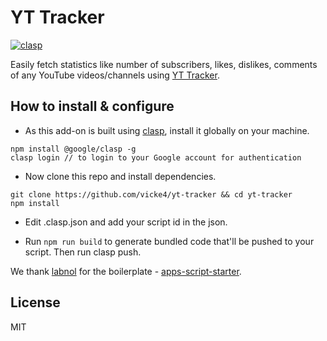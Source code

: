 # YT Tracker

[![clasp](https://img.shields.io/badge/built%20with-clasp-4285f4.svg)](https://github.com/google/clasp)

Easily fetch statistics like number of subscribers, likes, dislikes, comments of any YouTube videos/channels using [YT Tracker](https://gsuite.google.com/marketplace/app/yt_tracker/952783286913).

## How to install & configure

- As this add-on is built using [clasp](https://github.com/google/clasp), install it globally on your machine.

```
npm install @google/clasp -g
clasp login // to login to your Google account for authentication
```

- Now clone this repo and install dependencies.

```
git clone https://github.com/vicke4/yt-tracker && cd yt-tracker
npm install
```

- Edit .clasp.json and add your script id in the json.

- Run `npm run build` to generate bundled code that'll be pushed to your script. Then run clasp push.

We thank [labnol](https://github.com/labnol) for the boilerplate - [apps-script-starter](https://github.com/labnol/apps-script-starter).

## License

MIT
